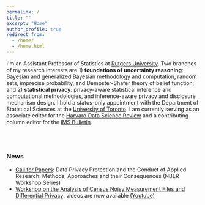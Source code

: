 ```yaml
---
permalink: /
title: ""
excerpt: "Home"
author_profile: true
redirect_from:
  - /home/
  - /home.html
---
```



I'm an Assistant Professor of Statistics at [Rutgers University](https://www.stat.rutgers.edu/people-pages/faculty/people/403-robin-gong). Two branches of my research interests are 1) **foundations of uncertainty reasoning**: Bayesian and generalized Bayesian methodology and computation, random sets, imprecise probability, and Dempster-Shafer theory of belief function; and 2) **statistical privacy**: privacy-aware statistical inference and computational methodologies, and inference-aware privacy and disclosure mechanism design. I hold a status-only appointment with the Department of Statistical Sciences at the [University of Toronto](https://www.statistics.utoronto.ca/people/directories/all-faculty/ruobin-gong). I am currently serving as an associate editor for the [Harvard Data Science Review](https://hdsr.mitpress.mit.edu) and a contributing column editor for the [IMS Bulletin](https://imstat.org/about-the-ims-bulletin/).


<br>
<br>

### News

* [Call for Papers](https://www.nber.org/data-privacy-protection-and-conduct-applied-research-methods-approaches-and-their-consequences): Data Privacy Protection and the Conduct of Applied Research: Methods, Approaches and their Consequences (NBER Workshop Series)
* [Workshop on the Analysis of Census Noisy Measurement Files and Differential Privacy](http://dimacs.rutgers.edu/events/details?eID=2038): videos are now available [(Youtube)](https://www.youtube.com/playlist?list=PLKVCRT3MRed733-w2Lo2yvCAkac9zdIVj)


